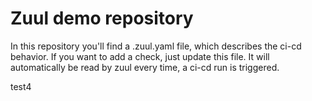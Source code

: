 # Zuul demo repository

In this repository you'll find a .zuul.yaml file, which describes the ci-cd behavior.
If you want to add a check, just update this file.
It will automatically be read by zuul every time, a ci-cd run is triggered.

test4

